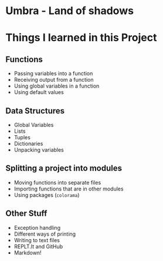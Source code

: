 # Umbra - Land of shadows

# Things I learned in this Project

## Functions

* Passing variables into a function
* Receiving output from a function
* Using global variables in a function
* Using default values

## Data Structures

* Global Variables 
* Lists
* Tuples 
* Dictionaries
* Unpacking variables

## Splitting a project into modules

* Moving functions into separate files
* Importing functions that are in other modules
* Using packages (`colorama`)

## Other Stuff

* Exception handling
* Different ways of printing
* Writing to text files
* REPLT.It and GitHub
* Markdown!

